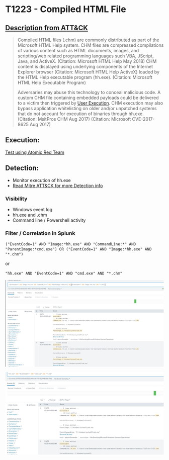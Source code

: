 # T1223 - Compiled HTML File
## [Description from ATT&CK](https://attack.mitre.org/wiki/Technique/T1223)
<blockquote>Compiled HTML files (.chm) are commonly distributed as part of the Microsoft HTML Help system. CHM files are compressed compilations of various content such as HTML documents, images, and scripting/web related programming languages such VBA, JScript, Java, and ActiveX. (Citation: Microsoft HTML Help May 2018) CHM content is displayed using underlying components of the Internet Explorer browser (Citation: Microsoft HTML Help ActiveX) loaded by the HTML Help executable program (hh.exe). (Citation: Microsoft HTML Help Executable Program)

Adversaries may abuse this technology to conceal malicious code. A custom CHM file containing embedded payloads could be delivered to a victim then triggered by [User Execution](https://attack.mitre.org/techniques/T1204). CHM execution may also bypass application whitelisting on older and/or unpatched systems that do not account for execution of binaries through hh.exe. (Citation: MsitPros CHM Aug 2017) (Citation: Microsoft CVE-2017-8625 Aug 2017)</blockquote>

## Execution:
[Test using Atomic Red Team](https://github.com/redcanaryco/atomic-red-team/blob/master/atomics/T11223/T1223.md)

## Detection:
* Monitor execution of hh.exe
* [Read Mitre ATT&CK for more Detection info](https://attack.mitre.org/wiki/Technique/T1223)

### Visibility
* Windows event log
* hh.exe and .chm
* Command line / Powershell activity

### Filter / Correlation in Splunk

```
("EventCode=1" AND "Image:*hh.exe" AND "CommandLine:*" AND "ParentImage:*cmd.exe") OR ("EventCode=1" AND "Image:*hh.exe" AND "*.chm")
```
or
```
"hh.exe" AND "EventCode=1" AND "cmd.exe" AND "*.chm"
```

![Splunk Detection](https://github.com/avaplex/dpi911/blob/master/images/T1223.JPG)

![Splunk Detection](https://github.com/avaplex/dpi911/blob/master/images/T1223-1.JPG)
